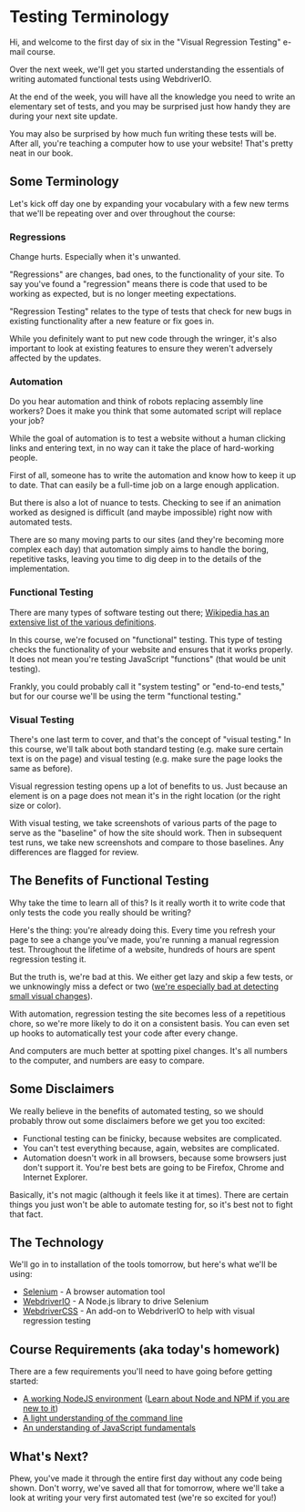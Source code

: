 # Testing Terminology

Hi, and welcome to the first day of six in the "Visual Regression Testing" e-mail course.

Over the next week, we'll get you started understanding the essentials of writing automated functional tests using WebdriverIO.

At the end of the week, you will have all the knowledge you need to write an elementary set of tests, and you may be surprised just how handy they are during your next site update.

You may also be surprised by how much fun writing these tests will be. After all, you're teaching a computer how to use your website! That's pretty neat in our book.

## Some Terminology

Let's kick off day one by expanding your vocabulary with a few new terms that we'll be repeating over and over throughout the course:

### Regressions

Change hurts. Especially when it's unwanted.

"Regressions" are changes, bad ones, to the functionality of your site. To say you've found a "regression" means there is code that used to be working as expected, but is no longer meeting expectations.

"Regression Testing" relates to the type of tests that check for new bugs in existing functionality after a new feature or fix goes in.

While you definitely want to put new code through the wringer, it's also important to look at existing features to ensure they weren't adversely affected by the updates.

### Automation

Do you hear automation and think of robots replacing assembly line workers? Does it make you think that some automated script will replace your job?

While the goal of automation is to test a website without a human clicking links and entering text, in no way can it take the place of hard-working people.

First of all, someone has to write the automation and know how to keep it up to date. That can easily be a full-time job on a large enough application.

But there is also a lot of nuance to tests. Checking to see if an animation worked as designed is difficult (and maybe impossible) right now with automated tests.

There are so many moving parts to our sites (and they're becoming more complex each day) that automation simply aims to handle the boring, repetitive tasks, leaving you time to dig deep in to the details of the implementation.

### Functional Testing

There are many types of software testing out there; [Wikipedia has an extensive list of the various definitions](https://en.wikipedia.org/wiki/Software_testing#Testing_types).

In this course, we're focused on "functional" testing. This type of testing checks the functionality of your website and ensures that it works properly. It does not mean you're testing JavaScript "functions" (that would be unit testing).

Frankly, you could probably call it "system testing" or "end-to-end tests," but for our course we'll be using the term "functional testing."

### Visual Testing

There's one last term to cover, and that's the concept of "visual testing." In this course, we'll talk about both standard testing (e.g. make sure certain text is on the page) and visual testing (e.g. make sure the page looks the same as before).

Visual regression testing opens up a lot of benefits to us. Just because an element is on a page does not mean it's in the right location (or the right size or color).

With visual testing, we take screenshots of various parts of the page to serve as the "baseline" of how the site should work. Then in subsequent test runs, we take new screenshots and compare to those baselines. Any differences are flagged for review.

## The Benefits of Functional Testing

Why take the time to learn all of this? Is it really worth it to write code that only tests the code you really should be writing? 

Here's the thing: you're already doing this. Every time you refresh your page to see a change you've made, you're running a manual regression test. Throughout the lifetime of a website, hundreds of hours are spent regression testing it.

But the truth is, we're bad at this. We either get lazy and skip a few tests, or we unknowingly miss a defect or two ([we're especially bad at detecting small visual changes](https://en.wikipedia.org/wiki/Change_blindness)).

With automation, regression testing the site becomes less of a repetitious chore, so we're more likely to do it on a consistent basis. You can even set up hooks to automatically test your code after every change.

And computers are much better at spotting pixel changes. It's all numbers to the computer, and numbers are easy to compare. 

## Some Disclaimers

We really believe in the benefits of automated testing, so we should probably throw out some disclaimers before we get you too excited:

- Functional testing can be finicky, because websites are complicated.
- You can't test everything because, again, websites are complicated.
- Automation doesn't work in all browsers, because some browsers just don't support it. You're best bets are going to be Firefox, Chrome and Internet Explorer.

Basically, it's not magic (although it feels like it at times). There are certain things you just won't be able to automate testing for, so it's best not to fight that fact. 

## The Technology

We'll go in to installation of the tools tomorrow, but here's what we'll be using:

- [Selenium](https://en.wikipedia.org/wiki/Selenium_(software)) - A browser automation tool
- [WebdriverIO](http://webdriver.io/) - A Node.js library to drive Selenium
- [WebdriverCSS](https://github.com/webdriverio/webdrivercss) - An add-on to WebdriverIO to help with visual regression testing

## Course Requirements (aka today's homework)

There are a few requirements you'll need to have going before getting started:

- [A working NodeJS environment](https://github.com/creationix/nvm#node-version-manager-) ([Learn about Node and NPM if you are new to it](https://docs.npmjs.com/getting-started/what-is-npm))
- [A light understanding of the command line](https://www.codecademy.com/learn/learn-the-command-line)
- [An understanding of JavaScript fundamentals](https://developer.mozilla.org/en-US/docs/Web/JavaScript/Guide/Grammar_and_types#Basics)

## What's Next?

Phew, you've made it through the entire first day without any code being shown. Don't worry, we've saved all that for tomorrow, where we'll take a look at writing your very first automated test (we're so excited for you!)